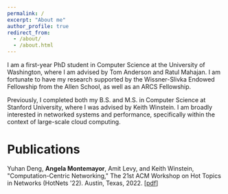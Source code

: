 ```yaml
---
permalink: /
excerpt: "About me"
author_profile: true
redirect_from: 
  - /about/
  - /about.html
---
```


I am a first-year PhD student in Computer Science at the University of Washington, where I am advised by Tom Anderson and Ratul Mahajan. I am fortunate to have my research supported by the Wissner-Slivka Endowed Fellowship from the Allen School, as well as an ARCS Fellowship.

Previously, I completed both my B.S. and M.S. in Computer Science at Stanford University, where I was advised by Keith Winstein. I am broadly interested in networked systems and performance, specifically within the context of large-scale cloud computing.

Publications
======
Yuhan Deng, **Angela Montemayor**, Amit Levy, and Keith Winstein, "Computation-Centric Networking," The 21st ACM Workshop on Hot Topics in Networks (HotNets '22). Austin, Texas, 2022. [[pdf](http://angelamontemayor.github.io/files/hotnets22-final168[77].pdf)]

